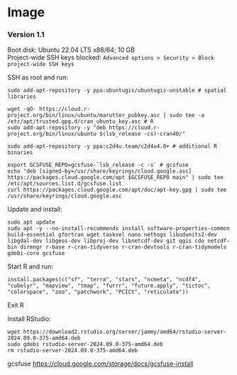 
# Image

### Version 1.1
Boot disk: Ubuntu 22.04 LTS x86/64; 10 GB  
Project-wide SSH keys blocked: `Advanced options > Security > Block project-wide SSH keys`

SSH as root and run:
```
sudo add-apt-repository -y ppa:ubuntugis/ubuntugis-unstable # spatial libraries

wget -qO- https://cloud.r-project.org/bin/linux/ubuntu/marutter_pubkey.asc | sudo tee -a /etc/apt/trusted.gpg.d/cran_ubuntu_key.asc # R
sudo add-apt-repository -y "deb https://cloud.r-project.org/bin/linux/ubuntu $(lsb_release -cs)-cran40/"

sudo add-apt-repository -y ppa:c2d4u.team/c2d4u4.0+ # additional R binaries

export GCSFUSE_REPO=gcsfuse-`lsb_release -c -s` # gcsfuse
echo "deb [signed-by=/usr/share/keyrings/cloud.google.asc] https://packages.cloud.google.com/apt $GCSFUSE_REPO main" | sudo tee /etc/apt/sources.list.d/gcsfuse.list
curl https://packages.cloud.google.com/apt/doc/apt-key.gpg | sudo tee /usr/share/keyrings/cloud.google.asc
```

Update and install:
```
sudo apt update
sudo apt -y --no-install-recommends install software-properties-common build-essential gfortran wget tasksel nano nethogs libudunits2-dev libgdal-dev libgeos-dev libproj-dev libnetcdf-dev git qgis cdo netcdf-bin dirmngr r-base r-cran-tidyverse r-cran-devtools r-cran-tidymodels gdebi-core gcsfuse
```

Start R and run:
```
install.packages(c("sf", "terra", "stars", "ncmeta", "ncdf4", "cubelyr", "mapview", "tmap", "furrr", "future.apply", "tictoc", "colorspace", "zoo", "patchwork", "PCICt", "reticulate"))
```
Exit R

Install RStudio:
```
wget https://download2.rstudio.org/server/jammy/amd64/rstudio-server-2024.09.0-375-amd64.deb
sudo gdebi rstudio-server-2024.09.0-375-amd64.deb
rm rstudio-server-2024.09.0-375-amd64.deb
```

gcsfuse https://cloud.google.com/storage/docs/gcsfuse-install
